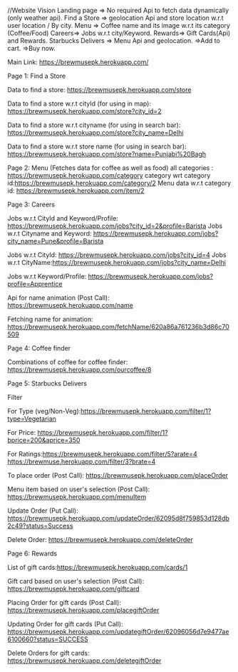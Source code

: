 //Website Vision
Landing page => No required Api to fetch data dynamically (only weather api).
Find a Store => geolocation Api and store location w.r.t user location / By city.
Menu => Coffee name and its image w.r.t its category (Coffee/Food)
Careers=> Jobs w.r.t city/Keyword.
Rewards=> Gift Cards(Api) and Rewards.
Starbucks Delivers => Menu Api  and geolocation.
                    =>Add to cart.
                    =>Buy now.
<!-- Start -->
Main Link: https://brewmusepk.herokuapp.com/

Page 1: Find a Store

Data to find a store: https://brewmusepk.herokuapp.com/store

Data to find a store w.r.t cityId (for using in map): https://brewmusepk.herokuapp.com/store?city_id=2

Data to find a store w.r.t cityname (for using in search bar): https://brewmusepk.herokuapp.com/store?city_name=Delhi

Data to find a store w.r.t store name (for using in search bar): https://brewmusepk.herokuapp.com/store?name=Punjabi%20Bagh

Page 2: Menu (Fetches data for coffee as well as food)
all categories : https://brewmusepk.herokuapp.com/category
category wrt category id:https://brewmusepk.herokuapp.com/category/2
Menu data w.r.t category id: https://brewmusepk.herokuapp.com/item/2

Page 3: Careers

Jobs w.r.t CityId and Keyword/Profile: https://brewmusepk.herokuapp.com/jobs?city_id=2&profile=Barista
Jobs w.r.t Cityname and Keyword: https://brewmusepk.herokuapp.com/jobs?city_name=Pune&profile=Barista

Jobs w.r.t CityId: https://brewmusepk.herokuapp.com/jobs?city_id=4
Jobs w.r.t CityName:https://brewmusepk.herokuapp.com/jobs?city_name=Delhi

Jobs w.r.t Keyword/Profile: https://brewmusepk.herokuapp.com/jobs?profile=Apprentice

Api for name animation (Post Call): https://brewmusepk.herokuapp.com/name

Fetching name for animation: https://brewmusepk.herokuapp.com/fetchName/620a86a761236b3d86c70509


Page 4: Coffee finder

Combinations of coffee for coffee finder: https://brewmusepk.herokuapp.com/ourcoffee/8

Page 5: Starbucks Delivers

Filter

For Type (veg/Non-Veg):https://brewmusepk.herokuapp.com/filter/1?type=Vegetarian 

For Price: https://brewmusepk.herokuapp.com/filter/1?bprice=200&aprice=350

For Ratings:https://brewmusepk.herokuapp.com/filter/5?arate=4 https://brewmuse.herokuapp.com/filter/3?brate=4

To place order (Post Call): https://brewmusepk.herokuapp.com/placeOrder

Menu item based on user's selection (Post Call): https://brewmusepk.herokuapp.com/menuItem

Update Order (Put Call): https://brewmusepk.herokuapp.com/updateOrder/62095d8f759853d128db2c49?status=Success

Delete Order: https://brewmusepk.herokuapp.com/deleteOrder

Page 6: Rewards

List of gift cards:https://brewmusepk.herokuapp.com/cards/1

Gift card based on user's selection (Post Call): https://brewmusepk.herokuapp.com/giftcard

Placing Order for gift cards (Post Call): https://brewmusepk.herokuapp.com/placegiftOrder

Updating Order for gift cards (Put Call): https://brewmusepk.herokuapp.com/updategiftOrder/62096056d7e9477ae6100660?status=SUCCESS

Delete Orders for gift cards: https://brewmusepk.herokuapp.com/deletegiftOrder


















